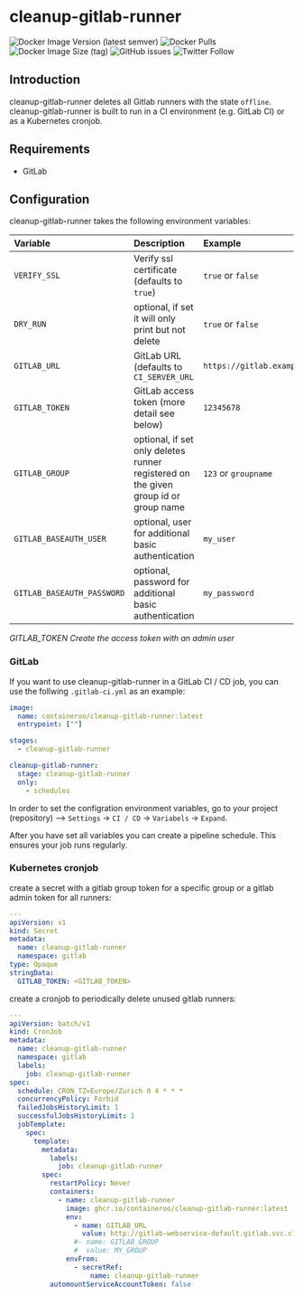 # cleanup-gitlab-runner

![Docker Image Version (latest semver)](https://img.shields.io/docker/v/containeroo/cleanup-gitlab-runner?style=flat-square)
![Docker Pulls](https://img.shields.io/docker/pulls/containeroo/cleanup-gitlab-runner?style=flat-square)
![Docker Image Size (tag)](https://img.shields.io/docker/image-size/containeroo/cleanup-gitlab-runner/latest?style=flat-square)
![GitHub issues](https://img.shields.io/github/issues/containeroo/cleanup-gitlab-runner?style=flat-square)
![Twitter Follow](https://img.shields.io/twitter/follow/containeroo?style=social)

## Introduction

cleanup-gitlab-runner deletes all Gitlab runners with the state `offline`.
cleanup-gitlab-runner is built to run in a CI environment (e.g. GitLab CI) or as a Kubernetes cronjob.

## Requirements

- GitLab

## Configuration

cleanup-gitlab-runner takes the following environment variables:

| Variable                   | Description                                                                         | Example                      |
| :------------------------- | :---------------------------------------------------------------------------------- | :--------------------------- |
| `VERIFY_SSL`               | Verify ssl certificate (defaults to `true`)                                         | `true` or `false`            |
| `DRY_RUN`                  | optional, if set it will only print but not delete                                  | `true` or `false`            |
| `GITLAB_URL`               | GitLab URL (defaults to `CI_SERVER_URL`                                             | `https://gitlab.example.com` |
| `GITLAB_TOKEN`             | GitLab access token (more detail see below)                                         | `12345678`                   |
| `GITLAB_GROUP`             | optional, if set only deletes runner registered on the given group id or group name | `123` or `groupname`         |
| `GITLAB_BASEAUTH_USER`     | optional, user for additional basic authentication                                  | `my_user`                    |
| `GITLAB_BASEAUTH_PASSWORD` | optional, password for additional basic authentication                              | `my_password`                |

*GITLAB_TOKEN*
*Create the access token with an admin user*

### GitLab

If you want to use cleanup-gitlab-runner in a GitLab CI / CD job, you can use the follwing `.gitlab-ci.yml` as an example:

```yaml
image:
  name: containeroo/cleanup-gitlab-runner:latest
  entrypoint: [""]

stages:
  - cleanup-gitlab-runner

cleanup-gitlab-runner:
  stage: cleanup-gitlab-runner
  only:
    - schedules
```

In order to set the configration environment variables, go to your project (repository) -->  `Settings` -> `CI / CD` -> `Variabels` -> `Expand`.

After you have set all variables you can create a pipeline schedule. This ensures your job runs regularly.

### Kubernetes cronjob

create a secret with a gitlab group token for a specific group or a gitlab admin token for all runners:

```yaml
---
apiVersion: v1
kind: Secret
metadata:
  name: cleanup-gitlab-runner
  namespace: gitlab
type: Opaque
stringData:
  GITLAB_TOKEN: <GITLAB_TOKEN>
```

create a cronjob to periodically delete unused gitlab runners:

```yaml
---
apiVersion: batch/v1
kind: CronJob
metadata:
  name: cleanup-gitlab-runner
  namespace: gitlab
  labels:
    job: cleanup-gitlab-runner
spec:
  schedule: CRON_TZ=Europe/Zurich 0 4 * * *
  concurrencyPolicy: Forbid
  failedJobsHistoryLimit: 1
  successfulJobsHistoryLimit: 1
  jobTemplate:
    spec:
      template:
        metadata:
          labels:
            job: cleanup-gitlab-runner
        spec:
          restartPolicy: Never
          containers:
            - name: cleanup-gitlab-runner
              image: ghcr.io/containeroo/cleanup-gitlab-runner:latest
              env:
                - name: GITLAB_URL
                  value: http://gitlab-webservice-default.gitlab.svc.cluster.local:8080
                #- name: GITLAB_GROUP
                #  value: MY_GROUP
              envFrom:
                - secretRef:
                    name: cleanup-gitlab-runner
          automountServiceAccountToken: false

```
